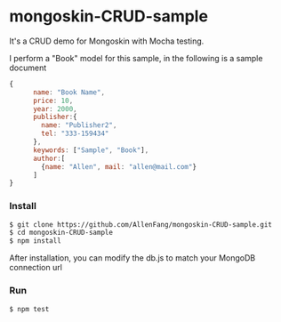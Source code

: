# mongoskin-CRUD-sample
It's a CRUD demo for Mongoskin with Mocha testing.

I perform a "Book" model for this sample, in the following is a sample document 

```js
{
      name: "Book Name",
      price: 10,
      year: 2000,
      publisher:{
        name: "Publisher2",
        tel: "333-159434"
      },
      keywords: ["Sample", "Book"],
      author:[
        {name: "Allen", mail: "allen@mail.com"}
      ]
}
```

### Install

```bash
$ git clone https://github.com/AllenFang/mongoskin-CRUD-sample.git
$ cd mongoskin-CRUD-sample
$ npm install
```
After installation, you can modify the db.js to match your MongoDB connection url

### Run
```bash
$ npm test
```
